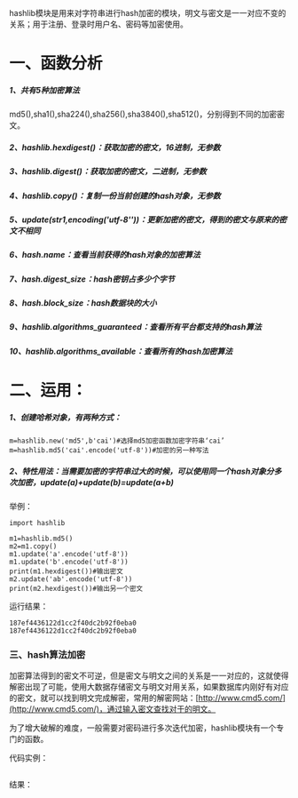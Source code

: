 hashlib模块是用来对字符串进行hash加密的模块，明文与密文是一一对应不变的关系；用于注册、登录时用户名、密码等加密使用。

# 一、函数分析

##### 1、共有5种加密算法

md5\(\),sha1\(\),sha224\(\),sha256\(\),sha3840\(\),sha512\(\)，分别得到不同的加密密文。

##### 2、hashlib.hexdigest\(\)：获取加密的密文，16进制，无参数

##### 3、hashlib.digest\(\)：获取加密的密文，二进制，无参数

##### 4、hashlib.copy\(\)：复制一份当前创建的hash对象，无参数

##### 5、update\(str1,encoding\('utf-8''\)\)：更新加密的密文，得到的密文与原来的密文不相同

##### 6、hash.name：查看当前获得的hash对象的加密算法

##### 7、hash.digest\_size：hash密钥占多少个字节

##### 8、hash.block\_size：hash数据块的大小

##### 9、hashlib.algorithms\_guaranteed：查看所有平台都支持的hash算法

##### 10、hashlib.algorithms\_available：查看所有的hash加密算法

# 二、运用：

##### 1、创建哈希对象，有两种方式：

```
m=hashlib.new('md5',b'cai')#选择md5加密函数加密字符串‘cai’
m=hashlib.md5('cai'.encode('utf-8'))#加密的另一种写法
```

##### 2、特性用法：当需要加密的字符串过大的时候，可以使用同一个hash对象分多次加密，update\(a\)+update\(b\)=update\(a+b\)

举例：

```
import hashlib

m1=hashlib.md5()
m2=m1.copy()
m1.update('a'.encode('utf-8'))
m1.update('b'.encode('utf-8'))
print(m1.hexdigest())#输出密文
m2.update('ab'.encode('utf-8'))
print(m2.hexdigest())#输出另一个密文
```

运行结果：

```
187ef4436122d1cc2f40dc2b92f0eba0
187ef4436122d1cc2f40dc2b92f0eba0
```

### 三、hash算法加密

加密算法得到的密文不可逆，但是密文与明文之间的关系是一一对应的，这就使得解密出现了可能，使用大数据存储密文与明文对用关系，如果数据库内刚好有对应的密文，就可以找到明文完成解密，常用的解密网站：[http://www.cmd5.com/](http://www.cmd5.com/)，通过输入密文查找对于的明文。

为了增大破解的难度，一般需要对密码进行多次迭代加密，hashlib模块有一个专门的函数。

代码实例：

```

```

结果：

```

```

